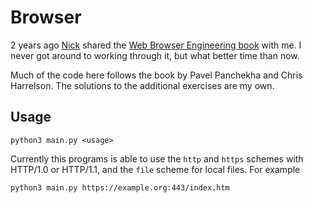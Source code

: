 # Browser

2 years ago [Nick](https://n-young.me/) shared the [Web Browser Engineering book](https://browser.engineering/index.html) with me. I never got around to working through it, but what better time than now.

Much of the code here follows the book by Pavel Panchekha and Chris Harrelson. The solutions to the additional exercises are my own.

## Usage

```
python3 main.py <usage>
```

Currently this programs is able to use the `http` and `https` schemes with HTTP/1.0 or HTTP/1.1, and the `file` scheme for local files. For example

```
python3 main.py https://example.org:443/index.htm
```
